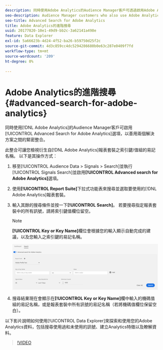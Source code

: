 ```yaml
---
description: 同時使用Adobe Analytics的Audience Manager客戶可透過啟用Adobe Analytics的進階搜尋選項，善用兩個解決方案之間的緊密整合。
seo-description: Audience Manager customers who also use Adobe Analytics can leverage the tight integration between the two solutions by enabling the Advanced Search for Adobe Analytics option.
seo-title: Advanced Search for Adobe Analytics
title: Adobe Analytics的進階搜尋
uuid: 20177820-10e1-49d9-bb2c-3a62141a498e
feature: Data Explorer
exl-id: 5a66623b-4d24-4f52-ba26-b59750d25f2c
source-git-commit: 4d3c859cc4dc5294286680b0e63c287e0409f7fd
workflow-type: tm+mt
source-wordcount: '209'
ht-degree: 0%

---
```


# Adobe Analytics的進階搜尋 {#advanced-search-for-adobe-analytics}

同時使用[!DNL Adobe Analytics]的Audience Manager客戶可啟用[!UICONTROL Advanced Search for Adobe Analytics]選項，以善用兩個解決方案之間的緊密整合。

此整合可讓您檢視衍生自[!DNL Adobe Analytics]報表套裝之索引鍵/值組的易記名稱。 以下是其操作方式：

1. 移至[!UICONTROL Audience Data > Signals > Search]並執行[!UICONTROL Signals Search]並啟用&#x200B;**[!UICONTROL Advanced search for Adobe Analytics]**&#x200B;選項。
1. 使用&#x200B;**[!UICONTROL Report Suite]**&#x200B;下拉式功能表來搜尋並選取要使用的[!DNL Adobe Analytics]報表套裝。
1. 輸入其餘的搜尋條件並按一下&#x200B;**[!UICONTROL Search]**。 若要搜尋指定報表套裝中的所有訊號，請將索引鍵值欄位留空。
   >[!NOTE]
   >
   >**[!UICONTROL Key or Key Name]**&#x200B;欄位會根據您的輸入顯示自動完成的建議，以及您輸入之索引鍵的易記名稱。

   ![](assets/signals-search-analytics.png)
1. 搜尋結果現在會顯示在&#x200B;**[!UICONTROL Key or Key Name]**&#x200B;欄中輸入的機碼值組的易記名稱，或是報表套裝中所有訊號的易記名稱（若將機碼值欄位保留空白）。

以下影片說明如何使用[!UICONTROL Data Explorer]來探索和使用您的Adobe Analytics資料，包括搜尋使用過和未使用的訊號、建立Analytics特徵以及瞭解資料。

>[!VIDEO](https://video.tv.adobe.com/v/25150)
